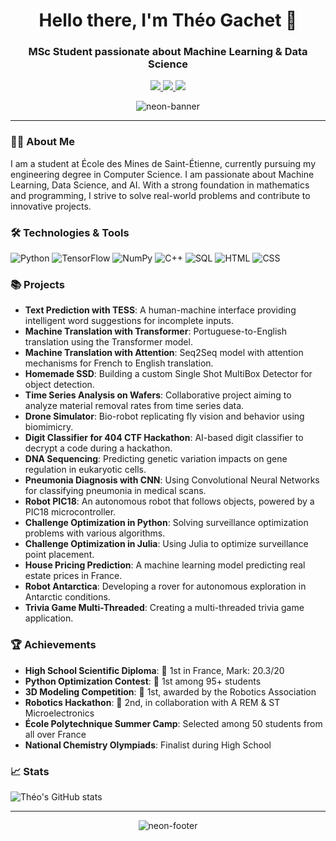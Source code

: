 <h1 align="center">Hello there, I'm Théo Gachet 👋</h1>
<h3 align="center">MSc Student passionate about Machine Learning & Data Science</h3>

<p align="center">
  <a href="https://www.linkedin.com/in/theo-gachet/">
    <img src="https://img.shields.io/badge/LinkedIn-theogachet-white?style=flat&logo=linkedin&labelColor=blue">
  </a>
  <a href="mailto:theo.gachet.pro@outlook.fr">
    <img src="https://img.shields.io/badge/Email-theo.gachet.pro@outlook.fr-orange">
  </a>
  <a href="https://theogachet.com">
    <img src="https://img.shields.io/badge/Personal%20Portfolio-theogachet.com-red">
  </a>
</p>

<p align="center">
  <img src="https://user-images.githubusercontent.com/58959408/232639433-cb0aea21-66f0-4508-a771-85e2089c5a87.gif" alt="neon-banner" />
</p>

---

### 👨‍💻 About Me
I am a student at École des Mines de Saint-Étienne, currently pursuing my engineering degree in Computer Science. I am passionate about Machine Learning, Data Science, and AI. With a strong foundation in mathematics and programming, I strive to solve real-world problems and contribute to innovative projects.

### 🛠️ Technologies & Tools
![Python](https://img.shields.io/badge/-Python-3776AB?style=flat-square&logo=python&logoColor=white)
![TensorFlow](https://img.shields.io/badge/-TensorFlow-FF6F00?style=flat-square&logo=tensorflow&logoColor=white)
![NumPy](https://img.shields.io/badge/-NumPy-013243?style=flat-square&logo=numpy&logoColor=white)
![C++](https://img.shields.io/badge/-C++-00599C?style=flat-square&logo=c%2B%2B&logoColor=white)
![SQL](https://img.shields.io/badge/-SQL-4479A1?style=flat-square&logo=mysql&logoColor=white)
![HTML](https://img.shields.io/badge/-HTML-E34F26?style=flat-square&logo=html5&logoColor=white)
![CSS](https://img.shields.io/badge/-CSS-1572B6?style=flat-square&logo=css3&logoColor=white)

### 📚 Projects

- **Text Prediction with TESS**: A human-machine interface providing intelligent word suggestions for incomplete inputs.
- **Machine Translation with Transformer**: Portuguese-to-English translation using the Transformer model.
- **Machine Translation with Attention**: Seq2Seq model with attention mechanisms for French to English translation.
- **Homemade SSD**: Building a custom Single Shot MultiBox Detector for object detection.
- **Time Series Analysis on Wafers**: Collaborative project aiming to analyze material removal rates from time series data.
- **Drone Simulator**: Bio-robot replicating fly vision and behavior using biomimicry.
- **Digit Classifier for 404 CTF Hackathon**: AI-based digit classifier to decrypt a code during a hackathon.
- **DNA Sequencing**: Predicting genetic variation impacts on gene regulation in eukaryotic cells.
- **Pneumonia Diagnosis with CNN**: Using Convolutional Neural Networks for classifying pneumonia in medical scans.
- **Robot PIC18**: An autonomous robot that follows objects, powered by a PIC18 microcontroller.
- **Challenge Optimization in Python**: Solving surveillance optimization problems with various algorithms.
- **Challenge Optimization in Julia**: Using Julia to optimize surveillance point placement.
- **House Pricing Prediction**: A machine learning model predicting real estate prices in France.
- **Robot Antarctica**: Developing a rover for autonomous exploration in Antarctic conditions.
- **Trivia Game Multi-Threaded**: Creating a multi-threaded trivia game application.
  
### 🏆 Achievements

- **High School Scientific Diploma**: 🥇 1st in France, Mark: 20.3/20
- **Python Optimization Contest**: 🥇 1st among 95+ students
- **3D Modeling Competition**: 🥇 1st, awarded by the Robotics Association
- **Robotics Hackathon**: 🥈 2nd, in collaboration with A REM & ST Microelectronics
- **École Polytechnique Summer Camp**: Selected among 50 students from all over France
- **National Chemistry Olympiads**: Finalist during High School

### 📈 Stats
![Théo's GitHub stats](https://github-readme-stats.vercel.app/api?username=theogachet&show_icons=true&theme=radical)

---

<p align="center">
  <img src="https://your-neon-footer-image-url.com" alt="neon-footer" />
</p>

<!--
**TheoGachet/TheoGachet** is a ✨ _special_ ✨ repository because its `README.md` (this file) appears on your GitHub profile.

Here are some ideas to get you started:

- 🔭 I’m currently working on ...
- 🌱 I’m currently learning ...
- 👯 I’m looking to collaborate on ...
- 🤔 I’m looking for help with ...
- 💬 Ask me about ...
- 📫 How to reach me: ...
- 😄 Pronouns: ...
- ⚡ Fun fact: ...
-->
